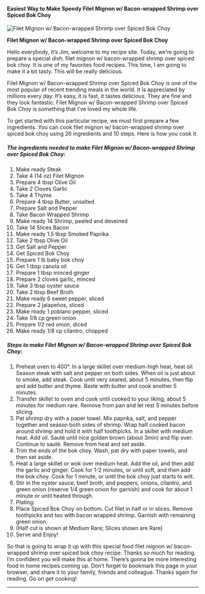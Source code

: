             

#### Easiest Way to Make Speedy Filet Mignon w/ Bacon-wrapped Shrimp over Spiced Bok Choy

![Filet Mignon w/ Bacon-wrapped Shrimp over Spiced Bok Choy](https://img-global.cpcdn.com/recipes/d60cc7e7949f6a3e/751x532cq70/filet-mignon-w-bacon-wrapped-shrimp-over-spiced-bok-choy-recipe-main-photo.jpg)

**Filet Mignon w/ Bacon-wrapped Shrimp over Spiced Bok Choy**

Hello everybody, it’s Jim, welcome to my recipe site. Today, we’re going to prepare a special dish, filet mignon w/ bacon-wrapped shrimp over spiced bok choy. It is one of my favorites food recipes. This time, I am going to make it a bit tasty. This will be really delicious.

Filet Mignon w/ Bacon-wrapped Shrimp over Spiced Bok Choy is one of the most popular of recent trending meals in the world. It is appreciated by millions every day. It’s easy, it is fast, it tastes delicious. They are fine and they look fantastic. Filet Mignon w/ Bacon-wrapped Shrimp over Spiced Bok Choy is something that I’ve loved my whole life.

To get started with this particular recipe, we must first prepare a few ingredients. You can cook filet mignon w/ bacon-wrapped shrimp over spiced bok choy using 26 ingredients and 10 steps. Here is how you cook it.

##### The ingredients needed to make Filet Mignon w/ Bacon-wrapped Shrimp over Spiced Bok Choy:

1.  Make ready Steak
2.  Take 4 (14 oz) Filet Mignon
3.  Prepare 4 tbsp Olive Oil
4.  Take 2 Cloves Garlic
5.  Take 4 Thyme
6.  Prepare 4 tbsp Butter, unsalted
7.  Prepare Salt and Pepper
8.  Take Bacon Wrapped Shrimp
9.  Make ready 14 Shrimp, peeled and deveined
10.  Take 14 Slices Bacon
11.  Make ready 1.5 tbsp Smoked Paprika
12.  Take 2 tbsp Olive Oil
13.  Get Salt and Pepper
14.  Get Spiced Bok Choy
15.  Prepare 1 lb baby bok choy
16.  Get 1 tbsp canola oil
17.  Prepare 1 tbsp minced ginger
18.  Prepare 2 cloves garlic, minced
19.  Take 3 tbsp oyster sauce
20.  Take 2 tbsp Beef Broth
21.  Make ready 6 sweet pepper, sliced
22.  Prepare 2 jalapeños, sliced
23.  Make ready 1 poblano pepper, sliced
24.  Take 1/8 cp green onion
25.  Prepare 1/2 red onion, diced
26.  Make ready 1/8 cp cilantro, chopped

##### Steps to make Filet Mignon w/ Bacon-wrapped Shrimp over Spiced Bok Choy:

1.  Preheat oven to 400°. In a large skillet over medium-high heat, heat oil. Season steak with salt and pepper on both sides. When oil is just about to smoke, add steak. Cook until very seared, about 5 minutes, then flip and add butter and thyme. Baste with butter and cook another 5 minutes.
2.  Transfer skillet to oven and cook until cooked to your liking, about 5 minutes for medium rare. Remove from pan and let rest 5 minutes before slicing.
3.  Pat shrimp dry with a paper towel. Mix paprika, salt, and pepper together and season both sides of shrimp. Wrap half cooked bacon around shrimp and hold it with half toothpicks. In a skillet with medium heat. Add oil. Sauté until nice golden brown (about 3min) and flip over. Continue to sauté. Remove from heat and set aside.
4.  Trim the ends of the bok choy. Wash, pat dry with paper towels, and then set aside.
5.  Heat a large skillet or wok over medium heat. Add the oil, and then add the garlic and ginger. Cook for 1-2 minutes, or until soft, and then add the bok choy. Cook for 1 minute, or until the bok choy just starts to wilt.
6.  Stir in the oyster sauce, beef broth, and peppers, onions, cilantro, and green onion (reserve 1/4 green onion for garnish) and cook for about 1 minute or until heated through.
7.  Plating:
8.  Place Spiced Bok Choy on bottom. Cut filet in half or in slices. Remove toothpicks and too with bacon wrapped shrimp. Garnish with remaining green onion.
9.  (Half cut is shown at Medium Rare; Slices shown are Rare)
10.  Serve and Enjoy!

So that is going to wrap it up with this special food filet mignon w/ bacon-wrapped shrimp over spiced bok choy recipe. Thanks so much for reading. I’m confident you will make this at home. There’s gonna be more interesting food in home recipes coming up. Don’t forget to bookmark this page in your browser, and share it to your family, friends and colleague. Thanks again for reading. Go on get cooking!

* * *